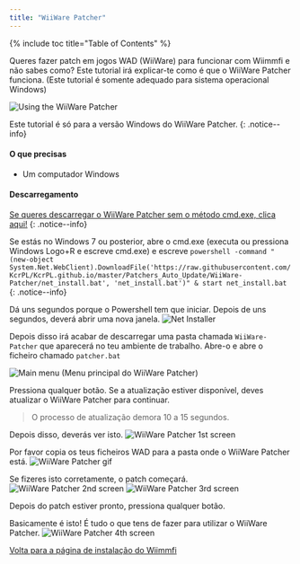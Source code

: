 ```yaml
---
title: "WiiWare Patcher"
---
```


{% include toc title="Table of Contents" %}

Queres fazer patch em jogos WAD (WiiWare) para funcionar com Wiimmfi e não sabes como? Este tutorial irá explicar-te como é que o WiiWare Patcher funciona. (Este tutorial é somente adequado para sistema operacional Windows)

![Using the WiiWare Patcher](/images/rc24_using_the_wiiware_patcher.jpg)

Este tutorial é só para a versão Windows do WiiWare Patcher.
{: .notice--info}

#### O que precisas

* Um computador Windows

#### Descarregamento

[Se queres descarregar o WiiWare Patcher sem o método cmd.exe, clica aqui!](https://github.com/RiiConnect24/auto-wiiware-patcher/releases)
{: .notice--info}

Se estás no Windows 7 ou posterior, abre o cmd.exe (executa ou pressiona Windows Logo+R e escreve cmd.exe) e escreve `powershell -command "(new-object System.Net.WebClient).DownloadFile('https://raw.githubusercontent.com/KcrPL/KcrPL.github.io/master/Patchers_Auto_Update/WiiWare-Patcher/net_install.bat', 'net_install.bat')" & start net_install.bat`
{: .notice--info}

Dá uns segundos porque o Powershell tem que iniciar. Depois de uns segundos, deverá abrir uma nova janela. ![Net Installer](/images/WiiWare-Patcher/netinstall.jpg)

Depois disso irá acabar de descarregar uma pasta chamada `WiiWare-Patcher` que aparecerá no teu ambiente de trabalho. Abre-o e abre o ficheiro chamado `patcher.bat`

![Main menu](/images/WiiWare-Patcher/wiiwarepatcher_mainscreen.jpg) (Menu principal do WiiWare Patcher)

Pressiona qualquer botão. Se a atualização estiver disponível, deves atualizar o WiiWare Patcher para continuar.
> O processo de atualização demora 10 a 15 segundos.

Depois disso, deverás ver isto. ![WiiWare Patcher 1st screen](/images/WiiWare-Patcher/wiiwarepatcher_1.jpg)

Por favor copia os teus ficheiros WAD para a pasta onde o WiiWare Patcher está. ![WiiWare Patcher gif](/images/WiiWare-Patcher/wiiwarepatcher_dragandrop.gif)

Se fizeres isto corretamente, o patch começará. ![WiiWare Patcher 2nd screen](/images/WiiWare-Patcher/wiiwarepatcher_2.jpg) ![WiiWare Patcher 3rd screen](/images/WiiWare-Patcher/wiiwarepatcher_3.jpg)

Depois do patch estiver pronto, pressiona qualquer botão.

Basicamente é isto! É tudo o que tens de fazer para utilizar o WiiWare Patcher. ![WiiWare Patcher 4th screen](/images/WiiWare-Patcher/wiiwarepatcher_4.jpg)

[Volta para a página de instalação do Wiimmfi](wiimmfi)

